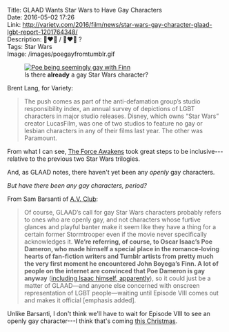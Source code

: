 Title: GLAAD Wants Star Wars to Have Gay Characters  
Date: 2016-05-02 17:26  
Link: http://variety.com/2016/film/news/star-wars-gay-character-glaad-lgbt-report-1201764348/  
Description: 👨‍❤️‍👨 / 👩‍❤️‍👩 ?  
Tags: Star Wars  
Image: /images/poegayfromtumblr.gif  

<figure>
	<a href="http://yeahsureyourestraight.tumblr.com/post/137384318466/aka-how-to-be-straight-for-your-best-friend" title="Stormpilot Trash / Yeah sure you're straight">
		<img src="/images/poegayfromtumblr.gif" alt="Poe being seemingly gay with Finn">
	</a>
	<figcaption>Is there <strong>already</strong> a gay Star Wars character?</figcaption>
</figure>

Brent Lang, for Variety:

> The push comes as part of the anti-defamation group’s studio responsibility index, an annual survey of depictions of LGBT characters in major studio releases. Disney, which owns “Star Wars” creator LucasFilm, was one of two studios to feature no gay or lesbian characters in any of their films last year. The other was Paramount.

From what I can see, [The Force Awakens][1] took great steps to be inclusive---relative to the previous two Star Wars trilogies.

And, as GLAAD notes, there haven't yet been any *openly* gay characters.

*But have there been any gay characters, period?*

From Sam Barsanti of [A.V. Club][2]:

> Of course, GLAAD’s call for gay Star Wars characters probably refers to ones who are openly gay, and not characters whose furtive glances and playful banter make it seem like they have a thing for a certain former Stormtrooper even if the movie never specifically acknowledges it. **We’re referring, of course, to Oscar Isaac’s Poe Dameron, who made himself a special place in the romance-loving hearts of fan-fiction writers and Tumblr artists from pretty much the very first moment he encountered John Boyega’s Finn. A lot of people on the internet are convinced that Poe Dameron is gay anyway** ([including Isaac himself, apparently][3]), so it could just be a matter of GLAAD—and anyone else concerned with onscreen representation of LGBT people—waiting until Episode VIII comes out and makes it official [emphasis added].

Unlike Barsanti, I don't think we'll have to wait for Episode VIII to see an openly gay character---I think that's coming [this Christmas][4].


[1]: https://duckduckgo.com/?q=site%3Atheoveranalyzed.net+%22the+force+awakens%22 "Posts on The Force Awakens"
[2]: http://www.avclub.com/article/glaad-calls-star-wars-introduce-gay-characters-236150 "Link post to the Variety piece"
[3]: http://www.people.com/article/star-wars-the-force-awakens-cast-talks-romance-on-the-ellen-degeneres-show
[4]: http://www.imdb.com/title/tt3748528/ "IMDB: 'Rogue One'"